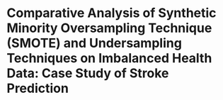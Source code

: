 # Comparative Analysis of Synthetic Minority Oversampling Technique (SMOTE) and Undersampling Techniques on Imbalanced Health Data: Case Study of Stroke Prediction
